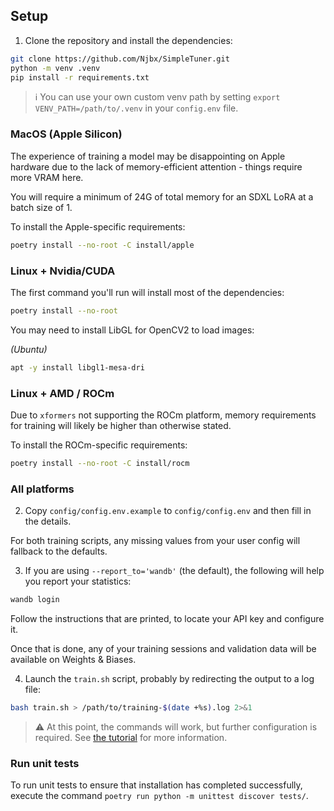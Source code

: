 ## Setup

1. Clone the repository and install the dependencies:

```bash
git clone https://github.com/Njbx/SimpleTuner.git
python -m venv .venv
pip install -r requirements.txt
```

> ℹ️ You can use your own custom venv path by setting `export VENV_PATH=/path/to/.venv` in your `config.env` file.

### MacOS (Apple Silicon)

The experience of training a model may be disappointing on Apple hardware due to the lack of memory-efficient attention - things require more VRAM here.

You will require a minimum of 24G of total memory for an SDXL LoRA at a batch size of 1.

To install the Apple-specific requirements:

```bash
poetry install --no-root -C install/apple
```

### Linux + Nvidia/CUDA

The first command you'll run will install most of the dependencies:

```bash
poetry install --no-root
```

You may need to install LibGL for OpenCV2 to load images:

_(Ubuntu)_
```bash
apt -y install libgl1-mesa-dri
```


### Linux + AMD / ROCm

Due to `xformers` not supporting the ROCm platform, memory requirements for training will likely be higher than otherwise stated.

To install the ROCm-specific requirements:

```bash
poetry install --no-root -C install/rocm
```

### All platforms

2. Copy `config/config.env.example` to `config/config.env` and then fill in the details.

For both training scripts, any missing values from your user config will fallback to the defaults.

3. If you are using `--report_to='wandb'` (the default), the following will help you report your statistics:

```bash
wandb login
```

Follow the instructions that are printed, to locate your API key and configure it.

Once that is done, any of your training sessions and validation data will be available on Weights & Biases.

4. Launch the `train.sh` script, probably by redirecting the output to a log file:

```bash
bash train.sh > /path/to/training-$(date +%s).log 2>&1
```

> ⚠️ At this point, the commands will work, but further configuration is required. See [the tutorial](/TUTORIAL.md) for more information.

### Run unit tests

To run unit tests to ensure that installation has completed successfully, execute the command `poetry run python -m unittest discover tests/`.
